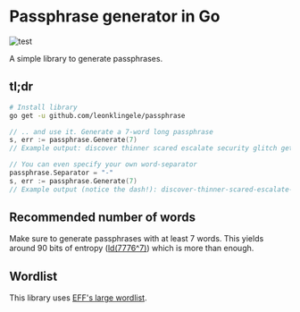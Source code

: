 # Passphrase generator in Go

![test](https://github.com/leonklingele/passphrase/actions/workflows/test.yml/badge.svg)

A simple library to generate passphrases.

## tl;dr

```sh
# Install library
go get -u github.com/leonklingele/passphrase
```

```go
// .. and use it. Generate a 7-word long passphrase
s, err := passphrase.Generate(7)
// Example output: discover thinner scared escalate security glitch getting
```

```go
// You can even specify your own word-separator
passphrase.Separator = "-"
s, err := passphrase.Generate(7)
// Example output (notice the dash!): discover-thinner-scared-escalate-security-glitch-getting
```

## Recommended number of words

Make sure to generate passphrases with at least 7 words. This yields around 90 bits of entropy ([ld(7776^7)](https://www.wolframalpha.com/input/?i=ld(7776%5E7))) which is more than enough.

## Wordlist

This library uses [EFF's large wordlist](https://www.eff.org/files/2016/07/18/eff_large_wordlist.txt).
